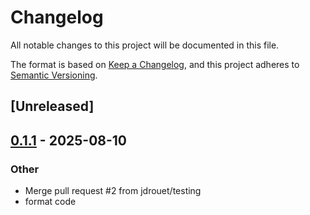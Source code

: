 # Changelog

All notable changes to this project will be documented in this file.

The format is based on [Keep a Changelog](https://keepachangelog.com/en/1.0.0/),
and this project adheres to [Semantic Versioning](https://semver.org/spec/v2.0.0.html).

## [Unreleased]

## [0.1.1](https://github.com/jdrouet/cargo-hilly/compare/v0.1.0...v0.1.1) - 2025-08-10

### Other

- Merge pull request #2 from jdrouet/testing
- format code
